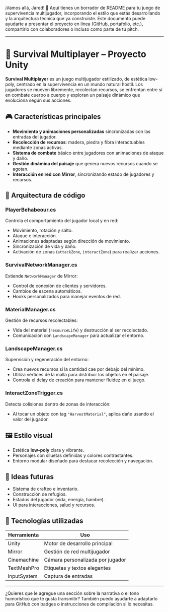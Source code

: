 ¡Vamos allá, Jared! 📘 Aquí tienes un borrador de README para tu juego de supervivencia multijugador, incorporando el estilo que estás desarrollando y la arquitectura técnica que ya construiste. Este documento puede ayudarte a presentar el proyecto en línea (GitHub, portafolio, etc.), compartirlo con colaboradores o incluso como parte de tu pitch.

---

# 🌲 Survival Multiplayer – Proyecto Unity

**Survival Multiplayer** es un juego multijugador estilizado, de estética low-poly, centrado en la supervivencia en un mundo natural hostil. Los jugadores se mueven libremente, recolectan recursos, se enfrentan entre sí en combate cuerpo a cuerpo y exploran un paisaje dinámico que evoluciona según sus acciones.

## 🎮 Características principales

- **Movimiento y animaciones personalizadas** sincronizadas con las entradas del jugador.
- **Recolección de recursos**: madera, piedra y fibra interactuables mediante zonas activas.
- **Sistema de combate** básico entre jugadores con animaciones de ataque y daño.
- **Gestión dinámica del paisaje** que genera nuevos recursos cuando se agotan.
- **Interacción en red con Mirror**, sincronizando estado de jugadores y recursos.

## 🧠 Arquitectura de código

### PlayerBehabeour.cs  
Controla el comportamiento del jugador local y en red:
- Movimiento, rotación y salto.
- Ataque e interacción.
- Animaciones adaptadas según dirección de movimiento.
- Sincronización de vida y daño.
- Activación de zonas (`attackZone`, `interactZone`) para realizar acciones.

### SurvivalNetworkManager.cs  
Extiende `NetworkManager` de Mirror:
- Control de conexión de clientes y servidores.
- Cambios de escena automáticos.
- Hooks personalizados para manejar eventos de red.

### MaterialManager.cs  
Gestión de recursos recolectables:
- Vida del material (`resourceLife`) y destrucción al ser recolectado.
- Comunicación con `LandscapeManager` para actualizar el entorno.

### LandscapeManager.cs  
Supervisión y regeneración del entorno:
- Crea nuevos recursos si la cantidad cae por debajo del mínimo.
- Utiliza vértices de la malla para distribuir los objetos en el paisaje.
- Controla el delay de creación para mantener fluidez en el juego.

### InteractZoneTrigger.cs  
Detecta colisiones dentro de zonas de interacción:
- Al tocar un objeto con tag `"HarvestMaterial"`, aplica daño usando el valor del jugador.

## 🖼️ Estilo visual

- Estética **low-poly** clara y vibrante.
- Personajes con siluetas definidas y colores contrastantes.
- Entorno modular diseñado para destacar recolección y navegación.

## 🚧 Ideas futuras

- Sistema de crafteo e inventario.
- Construcción de refugios.
- Estados del jugador (vida, energía, hambre).
- UI para interacciones, salud y recursos.

## 🧪 Tecnologías utilizadas

| Herramienta      | Uso                         |
|------------------|-----------------------------|
| Unity            | Motor de desarrollo principal |
| Mirror           | Gestión de red multijugador |
| Cinemachine      | Cámara personalizada por jugador |
| TextMeshPro      | Etiquetas y textos elegantes |
| InputSystem      | Captura de entradas |

---

¿Quieres que le agregue una sección sobre la narrativa o el tono humorístico que te gusta transmitir? También puedo ayudarte a adaptarlo para GitHub con badges o instrucciones de compilación si lo necesitas.
